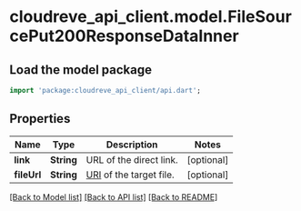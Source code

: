 # cloudreve_api_client.model.FileSourcePut200ResponseDataInner

## Load the model package
```dart
import 'package:cloudreve_api_client/api.dart';
```

## Properties
Name | Type | Description | Notes
------------ | ------------- | ------------- | -------------
**link** | **String** | URL of the direct link. | [optional] 
**fileUrl** | **String** | [URI](https://docs.cloudreve.org/api/file-uri) of the target file. | [optional] 

[[Back to Model list]](../README.md#documentation-for-models) [[Back to API list]](../README.md#documentation-for-api-endpoints) [[Back to README]](../README.md)



